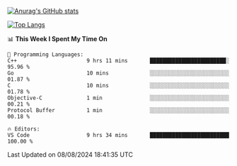 [![Anurag's GitHub stats](https://github-readme-stats.vercel.app/api?username=wugouzi&count_private=true)](https://github.com/anuraghazra/github-readme-stats)

[![Top Langs](https://github-readme-stats.vercel.app/api/top-langs/?username=wugouzi&layout=compact&count_private=true&hide=html)](https://github.com/anuraghazra/github-readme-stats)

<!--START_SECTION:waka-->
📊 **This Week I Spent My Time On** 

```text
💬 Programming Languages: 
C++                      9 hrs 11 mins       ████████████████████████░   95.96 % 
Go                       10 mins             ░░░░░░░░░░░░░░░░░░░░░░░░░   01.87 % 
C                        10 mins             ░░░░░░░░░░░░░░░░░░░░░░░░░   01.78 % 
Objective-C              1 min               ░░░░░░░░░░░░░░░░░░░░░░░░░   00.21 % 
Protocol Buffer          1 min               ░░░░░░░░░░░░░░░░░░░░░░░░░   00.18 % 

🔥 Editors: 
VS Code                  9 hrs 34 mins       █████████████████████████   100.00 % 
```


 Last Updated on 08/08/2024 18:41:35 UTC
<!--END_SECTION:waka-->

<!--
**wugouzi/wugouzi** is a ✨ _special_ ✨ repository because its `README.md` (this file) appears on your GitHub profile.

Here are some ideas to get you started:

- 🔭 I’m currently working on ...
- 🌱 I’m currently learning ...
- 👯 I’m looking to collaborate on ...
- 🤔 I’m looking for help with ...
- 💬 Ask me about ...
- 📫 How to reach me: ...
- 😄 Pronouns: ...
- ⚡ Fun fact: ...
-->
